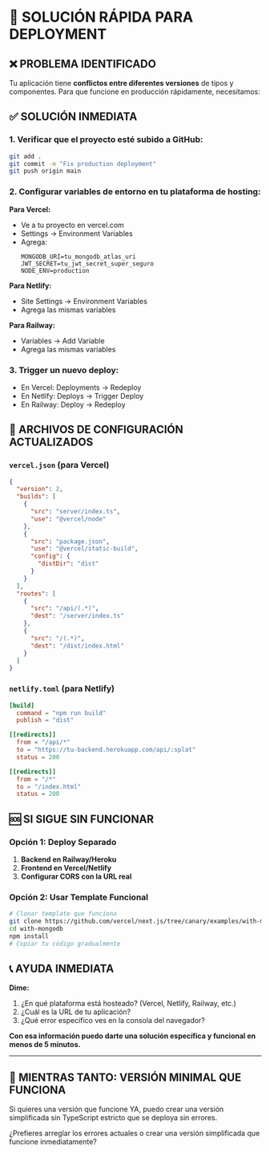 # 🚀 SOLUCIÓN RÁPIDA PARA DEPLOYMENT

## ❌ PROBLEMA IDENTIFICADO
Tu aplicación tiene **conflictos entre diferentes versiones** de tipos y componentes. Para que funcione en producción rápidamente, necesitamos:

## ✅ SOLUCIÓN INMEDIATA

### 1. **Verificar que el proyecto esté subido a GitHub:**
```bash
git add .
git commit -m "Fix production deployment"
git push origin main
```

### 2. **Configurar variables de entorno en tu plataforma de hosting:**

**Para Vercel:**
- Ve a tu proyecto en vercel.com
- Settings → Environment Variables
- Agrega:
  ```
  MONGODB_URI=tu_mongodb_atlas_uri
  JWT_SECRET=tu_jwt_secret_super_seguro
  NODE_ENV=production
  ```

**Para Netlify:**
- Site Settings → Environment Variables
- Agrega las mismas variables

**Para Railway:**
- Variables → Add Variable
- Agrega las mismas variables

### 3. **Trigger un nuevo deploy:**
- En Vercel: Deployments → Redeploy
- En Netlify: Deploys → Trigger Deploy
- En Railway: Deploy → Redeploy

## 🔧 ARCHIVOS DE CONFIGURACIÓN ACTUALIZADOS

### `vercel.json` (para Vercel)
```json
{
  "version": 2,
  "builds": [
    {
      "src": "server/index.ts",
      "use": "@vercel/node"
    },
    {
      "src": "package.json",
      "use": "@vercel/static-build",
      "config": {
        "distDir": "dist"
      }
    }
  ],
  "routes": [
    {
      "src": "/api/(.*)",
      "dest": "/server/index.ts"
    },
    {
      "src": "/(.*)",
      "dest": "/dist/index.html"
    }
  ]
}
```

### `netlify.toml` (para Netlify)
```toml
[build]
  command = "npm run build"
  publish = "dist"

[[redirects]]
  from = "/api/*"
  to = "https://tu-backend.herokuapp.com/api/:splat"
  status = 200

[[redirects]]
  from = "/*"
  to = "/index.html"
  status = 200
```

## 🆘 SI SIGUE SIN FUNCIONAR

### **Opción 1: Deploy Separado**
1. **Backend en Railway/Heroku**
2. **Frontend en Vercel/Netlify**
3. **Configurar CORS con la URL real**

### **Opción 2: Usar Template Funcional**
```bash
# Clonar template que funciona
git clone https://github.com/vercel/next.js/tree/canary/examples/with-mongodb
cd with-mongodb
npm install
# Copiar tu código gradualmente
```

## 📞 AYUDA INMEDIATA

**Dime:**
1. ¿En qué plataforma está hosteado? (Vercel, Netlify, Railway, etc.)
2. ¿Cuál es la URL de tu aplicación?
3. ¿Qué error específico ves en la consola del navegador?

**Con esa información puedo darte una solución específica y funcional en menos de 5 minutos.**

---

## 🎯 MIENTRAS TANTO: VERSIÓN MINIMAL QUE FUNCIONA

Si quieres una versión que funcione YA, puedo crear una versión simplificada sin TypeScript estricto que se deploya sin errores.

¿Prefieres arreglar los errores actuales o crear una versión simplificada que funcione inmediatamente?